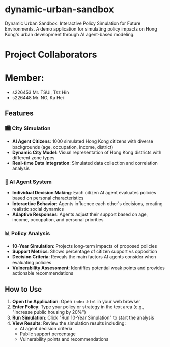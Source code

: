 # dynamic-urban-sandbox
Dynamic Urban Sandbox: Interactive Policy Simulation for Future Environments. A demo application for simulating policy impacts on Hong Kong's urban development through AI agent-based modeling.

# Project Collaborators
# Member:
- s226453 Mr. TSUI, Tsz Hin
- s226448 Mr. NG, Ka Hei

## Features

### 🏙️ City Simulation
- **AI Agent Citizens**: 1000 simulated Hong Kong citizens with diverse backgrounds (age, occupation, income, district)
- **Dynamic City Model**: Visual representation of Hong Kong districts with different zone types
- **Real-time Data Integration**: Simulated data collection and correlation analysis

### 🤖 AI Agent System
- **Individual Decision Making**: Each citizen AI agent evaluates policies based on personal characteristics
- **Interactive Behavior**: Agents influence each other's decisions, creating realistic social dynamics
- **Adaptive Responses**: Agents adjust their support based on age, income, occupation, and personal priorities

### 📊 Policy Analysis
- **10-Year Simulation**: Projects long-term impacts of proposed policies
- **Support Metrics**: Shows percentage of citizen support vs opposition
- **Decision Criteria**: Reveals the main factors AI agents consider when evaluating policies
- **Vulnerability Assessment**: Identifies potential weak points and provides actionable recommendations

## How to Use

1. **Open the Application**: Open `index.html` in your web browser
2. **Enter Policy**: Type your policy or strategy in the text area (e.g., "Increase public housing by 20%")
3. **Run Simulation**: Click "Run 10-Year Simulation" to start the analysis
4. **View Results**: Review the simulation results including:
   - AI agent decision criteria
   - Public support percentage
   - Vulnerability points and recommendations
